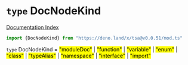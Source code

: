 # `type` DocNodeKind

[Documentation Index](../README.md)

```ts
import {DocNodeKind} from "https://deno.land/x/tsa@v0.0.51/mod.ts"
```

`type` DocNodeKind = <mark>"moduleDoc"</mark> | <mark>"function"</mark> | <mark>"variable"</mark> | <mark>"enum"</mark> | <mark>"class"</mark> | <mark>"typeAlias"</mark> | <mark>"namespace"</mark> | <mark>"interface"</mark> | <mark>"import"</mark>